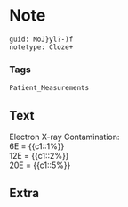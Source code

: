 # Note
```
guid: MoJ}yl?-)f
notetype: Cloze+
```

### Tags
```
Patient_Measurements
```

## Text
<div>Electron X-ray Contamination:</div><div>6E = {{c1::1%}}</div><div>12E = {{c1::2%}}</div><div>20E = {{c1::5%}}</div><div>
</div>

## Extra

